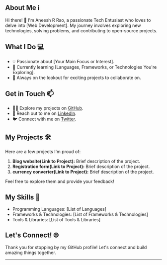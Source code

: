 ## About Me ℹ️

Hi there! 👋 I'm Aneesh R Rao, a passionate Tech Entusiast who loves to delve into [Web Development]. My journey involves exploring new technologies, solving problems, and contributing to open-source projects.

## What I Do 💻

- 💡 Passionate about [Your Main Focus or Interest].
- 🌱 Currently learning [Languages, Frameworks, or Technologies You're Exploring].
- 🚀 Always on the lookout for exciting projects to collaborate on.

## Get in Touch 📫

- 👨‍💻 Explore my projects on [GitHub](https://github.com/Aneesh35).
- 📧 Reach out to me on [LinkedIn](https://www.linkedin.com/in/aneesh-r-rao-5737971a9?utm_source=share&utm_campaign=share_via&utm_content=profile&utm_medium=android_app).
- 🐦 Connect with me on [Twitter](https://x.com/Rao_Aneesh243?t=YniPfd0uCpLru-P76ePS2g&s=09).

## My Projects 🛠️

Here are a few projects I'm proud of:

1. **Blog website(Link to Project):** Brief description of the project.
2. **Registration form(Link to Project):** Brief description of the project.
3. **currency converter(Link to Project):** Brief description of the project.

Feel free to explore them and provide your feedback!

## My Skills 💼

- Programming Languages: [List of Languages]
- Frameworks & Technologies: [List of Frameworks & Technologies]
- Tools & Libraries: [List of Tools & Libraries]

## Let's Connect! 🌐

Thank you for stopping by my GitHub profile! Let's connect and build amazing things together.

---
